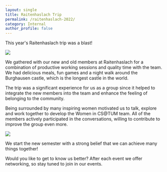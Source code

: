 ```yaml
---
layout: single
title: Raitenhaslach Trip
permalink: /raitenhaslach-2022/
category: Internal
author_profile: false
---
```


This year's Raitenhaslach trip was a blast! 

![](/assets/images/content-2022/raitenhaslach-1.jpg)

We gathered with our new and old members at Raitenhaslach for a combination of productive working sessions and quality time with the team. We had delicious meals, fun games and a night walk around the Burghausen castle, which is the longest castle in the world. 

The trip was a significant experience for us as a group since it helped to integrate the new members into the team and enhance the feeling of belonging to the community. 

Being surrounded by many inspiring women motivated us to talk, explore and work together to develop the Women in CS@TUM team. All of the members actively participated in the conversations, willing to contribute to improve the group even more. 

![](/assets/images/content-2022/raitenhaslach-2.jpg)

We start the new semester with a strong belief that we can achieve many things together! 

Would you like to get to know us better? After each event we offer networking, so stay tuned to join in our events.
